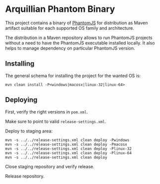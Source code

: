 # Arquillian Phantom Binary

This project contains a binary of [PhantomJS](http://phantomjs.org/) for distribution as Maven artifact suitable for each supported OS family and architecture.

The distribution in a Maven repository allows to run PhantomJS projects without a need to have the PhantomJS executable installed locally. It also helps to manage dependency on particular PhantomJS version.

## Installing

The general schema for installing the project for the wanted OS is:

    mvn clean install -P<windows|macosx|linux-32|linux-64>

## Deploying

First, verify the right versions in `pom.xml`.

Make sure to point to valid `release-settings.xml`.

Deploy to staging area:

    mvn -s ../../release-settings.xml clean deploy -Pwindows
    mvn -s ../../release-settings.xml clean deploy -Pmacosx
    mvn -s ../../release-settings.xml clean deploy -Plinux-32
    mvn -s ../../release-settings.xml clean deploy -Plinux-64
    mvn -s ../../release-settings.xml clean deploy

Close staging repository and verify release.

Release repository.
